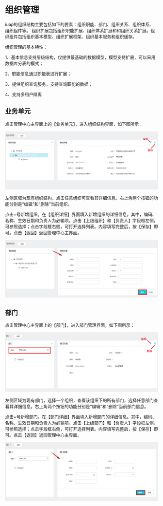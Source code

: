 # 组织管理

iuap的组织结构主要包括如下的要素：组织职能、部门、组织关系、组织体系、组织组件等。
组织扩展包括组织职能扩展、组织体系扩展和和组织关系扩展。组织组件包括组织基本模型、组织扩展框架、组织基本服务和组织缓存。

组织管理的基本特性：

1、基本信息支持层级结构，仅提供最基础的数据模型，模型支持扩展，可以采用数据库分表的模式；

2、职能信息通过职能表进行扩展；

3、提供组织查询服务，支持查询职能的数据；

4、支持多租户隔离

## 业务单元

点击管理中心主界面上的【业务单元】，进入组织结构界面，如下图所示：

![](/articles/application/2-/images/image6.png)  

左侧区域为现有组织结构，点击任意组织可查看其详细信息。右上角两个按钮的功能分别是“编辑”和“删除”当前组织。

点击+号新增组织。在【组织详细】界面填入新增组织的详细信息。其中，编码、名称、生效日期和负责人为必输项。点击【上级组织】和【负责人】字段框左侧，可参照选择；点击字段框右侧，可打开选择列表。内容填写完整后，按【保存】即可。点击【返回】返回管理中心主界面。

![](/articles/application/2-/images/image7.png)  
 
## 部门

点击管理中心主界面上的【部门】，进入部门管理界面，如下图所示：

![](/articles/application/2-/images/image8.png)  
 
左侧区域为现有部门，选择一个组织，查看该组织下的所有部门，选择任意部门查看其详细信息。右上角两个按钮的功能分别是“编辑”和“删除”当前部门信息。

点击+号新增部门。在【部门详细】界面填入新增部门的详细信息。其中，编码、名称、生效日期和负责人为必输项。点击【上级部门】和【负责人】字段框左侧，可参照选择；点击字段框右侧，可打开选择列表。内容填写完整后，按【保存】即可。点击【返回】返回管理中心主界面。

![](/articles/application/2-/images/image9.png)   

